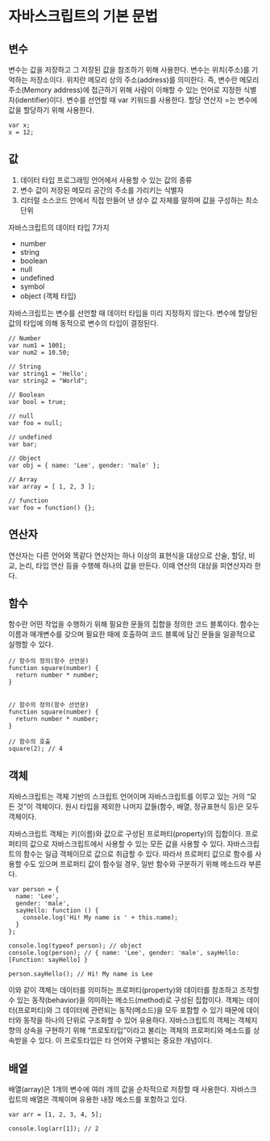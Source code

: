 자바스크립트의 기본 문법
=======================


변수
---------
변수는 값을 저장하고 그 저장된 값을 참조하기 위해 사용한다. 
변수는 위치(주소)를 기억하는 저장소이다. 위치란 메모리 상의 주소(address)를 의미한다. 
즉, 변수란 메모리 주소(Memory address)에 접근하기 위해 사람이 이해할 수 있는 언어로 지정한 식별자(identifier)이다.
변수를 선언할 때 var 키워드를 사용한다. 할당 연산자 =는 변수에 값을 할당하기 위해 사용한다.
```{.javascript}
var x;
x = 12;
```

값
----
1. 데이터 타입
  프로그래밍 언어에서 사용할 수 있는 값의 종류
2. 변수
  값이 저장된 메모리 공간의 주소를 가리키는 식별자
3. 리터럴
  소스코드 안에서 직접 만들어 낸 상수 값 자체를 말하며 값을 구성하는 최소 단위

자바스크립트의 데이터 타입 7가지
- number
- string
- boolean
- null
- undefined
- symbol
- object (객체 타입)

자바스크립트는 변수를 선언할 때 데이터 타입을 미리 지정하지 않는다.
변수에 할당된 값의 타입에 의해 동적으로 변수의 타입이 결정된다.
```{.javascript}
// Number
var num1 = 1001;
var num2 = 10.50;

// String
var string1 = 'Hello';
var string2 = "World";

// Boolean
var bool = true;

// null
var foo = null;

// undefined
var bar;

// Object
var obj = { name: 'Lee', gender: 'male' };

// Array
var array = [ 1, 2, 3 ];

// function
var foo = function() {};
```

연산자
--------
연산자는 다른 언어와 똑같다
연산자는 하나 이상의 표현식을 대상으로 산술, 할당, 비교, 논리, 타입 연산 등을 수행해 하나의 값을 만든다. 
이때 연산의 대상을 피연산자라 한다.


함수
-------
함수란 어떤 작업을 수행하기 위해 필요한 문들의 집합을 정의한 코드 블록이다. 
함수는 이름과 매개변수를 갖으며 필요한 때에 호출하여 코드 블록에 담긴 문들을 일괄적으로 실행할 수 있다.

```{.javascript}
// 함수의 정의(함수 선언문)
function square(number) {
  return number * number;
}


// 함수의 정의(함수 선언문)
function square(number) {
  return number * number;
}

// 함수의 호출
square(2); // 4
```

객체
------
자바스크립트는 객체 기반의 스크립트 언어이며 자바스크립트를 이루고 있는 거의 “모든 것”이 객체이다. 
원시 타입을 제외한 나머지 값들(함수, 배열, 정규표현식 등)은 모두 객체이다.

자바스크립트 객체는 키(이름)와 값으로 구성된 프로퍼티(property)의 집합이다.
프로퍼티의 값으로 자바스크립트에서 사용할 수 있는 모든 값을 사용할 수 있다.
자바스크립트의 함수는 일급 객체이므로 값으로 취급할 수 있다.
따라서 프로퍼티 값으로 함수를 사용할 수도 있으며 프로퍼티 값이 함수일 경우, 일반 함수와 구분하기 위해 메소드라 부른다.

```{.javascript}
var person = {
  name: 'Lee',
  gender: 'male',
  sayHello: function () {
    console.log('Hi! My name is ' + this.name);
  }
};

console.log(typeof person); // object
console.log(person); // { name: 'Lee', gender: 'male', sayHello: [Function: sayHello] }

person.sayHello(); // Hi! My name is Lee
```

이와 같이 객체는 데이터를 의미하는 프로퍼티(property)와 데이터를 참조하고 조작할 수 있는 동작(behavior)을 의미하는 메소드(method)로 구성된 집합이다.
객체는 데이터(프로퍼티)와 그 데이터에 관련되는 동작(메소드)을 모두 포함할 수 있기 때문에 데이터와 동작을 하나의 단위로 구조화할 수 있어 유용하다.
자바스크립트의 객체는 객체지향의 상속을 구현하기 위해 “프로토타입”이라고 불리는 객체의 프로퍼티와 메소드를 상속받을 수 있다.
이 프로토타입은 타 언어와 구별되는 중요한 개념이다.


배열
------
배열(array)은 1개의 변수에 여러 개의 값을 순차적으로 저장할 때 사용한다. 자바스크립트의 배열은 객체이며 유용한 내장 메소드를 포함하고 있다.

```{.javascript}
var arr = [1, 2, 3, 4, 5];

console.log(arr[1]); // 2
```






